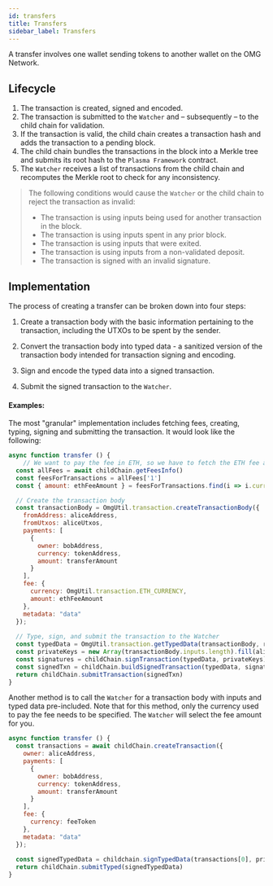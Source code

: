 ```yaml
---
id: transfers
title: Transfers
sidebar_label: Transfers
---
```


A transfer involves one wallet sending tokens to another wallet on the OMG Network.

## Lifecycle

1. The transaction is created, signed and encoded. 
2. The transaction is submitted to the `Watcher` and – subsequently – to the child chain for validation. 
3. If the transaction is valid, the child chain creates a transaction hash and adds the transaction to a pending block.
4. The child chain bundles the transactions in the block into a Merkle tree and submits its root hash to the `Plasma Framework` contract.
5. The `Watcher` receives a list of transactions from the child chain and recomputes the Merkle root to check for any inconsistency.


> The following conditions would cause the `Watcher` or the child chain to reject the transaction as invalid:
>
> - The transaction is using inputs being used for another transaction in the block.
> - The transaction is using inputs spent in any prior block.
> - The transaction is using inputs that were exited.
> - The transaction is using inputs from a non-validated deposit.
> - The transaction is signed with an invalid signature.

## Implementation

The process of creating a transfer can be broken down into four steps:

1. Create a transaction body with the basic information pertaining to the transaction, including the UTXOs to be spent by the sender.

2. Convert the transaction body into typed data - a sanitized version of the transaction body intended for transaction signing and encoding.

3. Sign and encode the typed data into a signed transaction.

4. Submit the signed transaction to the `Watcher`.

#### Examples:

The most "granular" implementation includes fetching fees, creating, typing, signing and submitting the transaction. It would look like the following:

```js
async function transfer () {
    // We want to pay the fee in ETH, so we have to fetch the ETH fee amount from the Watcher
  const allFees = await childChain.getFeesInfo()
  const feesForTransactions = allFees['1']
  const { amount: ethFeeAmount } = feesForTransactions.find(i => i.currency === OmgUtil.transaction.ETH_CURRENCY)

  // Create the transaction body
  const transactionBody = OmgUtil.transaction.createTransactionBody({
    fromAddress: aliceAddress,
    fromUtxos: aliceUtxos,
    payments: [
      {
        owner: bobAddress,
        currency: tokenAddress,
        amount: transferAmount
      }
    ],
    fee: {
      currency: OmgUtil.transaction.ETH_CURRENCY,
      amount: ethFeeAmount
    },
    metadata: "data"
  });
  
  // Type, sign, and submit the transaction to the Watcher
  const typedData = OmgUtil.transaction.getTypedData(transactionBody, rootChainPlasmaContractAddress)
  const privateKeys = new Array(transactionBody.inputs.length).fill(alicePrivateKey)
  const signatures = childChain.signTransaction(typedData, privateKeys)
  const signedTxn = childChain.buildSignedTransaction(typedData, signatures)
  return childChain.submitTransaction(signedTxn)
}
```

Another method is to call the `Watcher` for a transaction body with inputs and typed data pre-included. Note that for this method, only the currency used to pay the fee needs to be specified. The `Watcher` will select the fee amount for you.

```js
async function transfer () {
  const transactions = await childChain.createTransaction({
    owner: aliceAddress,
    payments: [
      {
        owner: bobAddress,
        currency: tokenAddress,
        amount: transferAmount
      }
    ],
    fee: {
      currency: feeToken
    },
    metadata: "data"
  });
  
  const signedTypedData = childchain.signTypedData(transactions[0], privateKeys)
  return childChain.submitTyped(signedTypedData)
}
```
